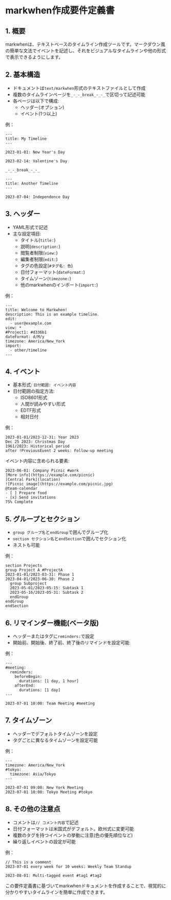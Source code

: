 # markwhen作成要件定義書

## 1. 概要

markwhenは、テキストベースのタイムライン作成ツールです。マークダウン風の簡単な文法でイベントを記述し、それをビジュアルなタイムラインや他の形式で表示できるようにします。

## 2. 基本構造

- ドキュメントは`text/markwhen`形式のテキストファイルとして作成
- 複数のタイムラインページを`_-_-_break_-_-_`で区切って記述可能
- 各ページは以下で構成:
  - ヘッダー(オプション) 
  - イベント(1つ以上)

例：

```markwhen
---
title: My Timeline
---

2023-01-01: New Year's Day

2023-02-14: Valentine's Day

_-_-_break_-_-_

---
title: Another Timeline
---

2023-07-04: Independence Day
```

## 3. ヘッダー

- YAML形式で記述
- 主な設定項目:
  - タイトル(`title:`)
  - 説明(`description:`) 
  - 閲覧者制限(`view:`)
  - 編集者制限(`edit:`)
  - タグの色設定(`#タグ名: 色`)
  - 日付フォーマット(`dateFormat:`)
  - タイムゾーン(`timezone:`)
  - 他のmarkwhenのインポート(`import:`)

例：

```markwhen
---
title: Welcome to Markwhen!
description: This is an example timeline.
edit:
  - user@example.com
view: *
#Project1: #d336b1
dateFormat: d/M/y
timezone: America/New_York
import:
  - other/timeline
---
```

## 4. イベント

- 基本形式: `日付範囲: イベント内容`
- 日付範囲の指定方法:
  - ISO8601形式 
  - 人間が読みやすい形式
  - EDTF形式
  - 相対日付

例：

```markwhen
2023-01-01/2023-12-31: Year 2023
Dec 25 2023: Christmas Day
1961/2023: Historical period
after !PreviousEvent 2 weeks: Follow-up meeting
```

イベント内容に含められる要素:

```markwhen
2023-06-01: Company Picnic #work
[More info](https://example.com/picnic)
[Central Park](location)
![Picnic image](https://example.com/picnic.jpg)
@team-calendar
- [ ] Prepare food
- [x] Send invitations
75% Complete
```

## 5. グループとセクション

- `group グループ名`と`endGroup`で囲んでグループ化
- `section セクション名`と`endSection`で囲んでセクション化
- ネストも可能

例：

```markwhen
section Projects
group Project A #ProjectA
2023-01-01/2023-03-31: Phase 1
2023-04-01/2023-06-30: Phase 2
  group Subproject
  2023-05-01/2023-05-15: Subtask 1
  2023-05-16/2023-05-31: Subtask 2
  endGroup
endGroup
endSection
```

## 6. リマインダー機能(ベータ版)

- ヘッダーまたはタグに`reminders:`で設定
- 開始前、開始後、終了前、終了後のリマインドを設定可能

例：

```markwhen
---
#meeting:
  reminders:
    beforeBegin:
      durations: [1 day, 1 hour]
    afterEnd:
      durations: [1 day]
---

2023-07-01 10:00: Team Meeting #meeting
```

## 7. タイムゾーン

- ヘッダーでデフォルトタイムゾーンを設定
- タグごとに異なるタイムゾーンを設定可能

例：

```markwhen
---
timezone: America/New_York
#tokyo:
  timezone: Asia/Tokyo
---

2023-07-01 09:00: New York Meeting
2023-07-01 10:00: Tokyo Meeting #tokyo
```

## 8. その他の注意点

- コメントは`// コメント内容`で記述
- 日付フォーマットは米国式がデフォルト。欧州式に変更可能
- 複数のタグを持つイベントの挙動に注意(色の優先順位など)
- 繰り返しイベントの設定が可能

例：

```markwhen
// This is a comment
2023-07-01 every week for 10 weeks: Weekly Team Standup

2023-08-01: Multi-tagged event #tag1 #tag2
```

この要件定義書に基づいてmarkwhenドキュメントを作成することで、視覚的に分かりやすいタイムラインを簡単に作成できます。
